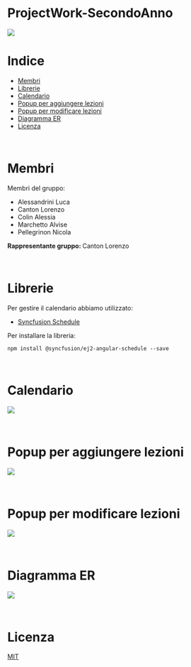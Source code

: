 # ProjectWork-SecondoAnno

![](https://github.com/alesluca00/PW2021/tree/main/img/logo_small.png)

# Indice

- [Membri](#membri)
- [Librerie](#librerie)
- [Calendario](#calendario)
- [Popup per aggiungere lezioni](#popup-per-aggiungere-lezioni)
- [Popup per modificare lezioni](#popup-per-modificare-lezioni)
- [Diagramma ER](#diagramma-er)
- [Licenza](#licenza)

</br>

# Membri

Membri del gruppo:

- Alessandrini Luca
- Canton Lorenzo
- Colin Alessia
- Marchetto Alvise
- Pellegrinon Nicola

<p>
    <b> Rappresentante gruppo: </b>
    Canton Lorenzo
</p>

</br>

# Librerie

Per gestire il calendario abbiamo utilizzato:

- [Syncfusion Schedule](https://ej2.syncfusion.com/angular/documentation/schedule/getting-started/#adding-syncfusion-schedule-package)

Per installare la libreria:

```code
npm install @syncfusion/ej2-angular-schedule --save
```
  
</br>

# Calendario

![](https://github.com/alesluca00/PW2021/tree/main/img/calendar.png)

</br>

# Popup per aggiungere lezioni

![](https://github.com/alesluca00/PW2021/tree/main/img/add_lesson.png)

</br>

# Popup per modificare lezioni

![](https://github.com/alesluca00/PW2021/tree/main/img/edit_lesson.png)

</br>

# Diagramma ER 

![](https://github.com/alesluca00/PW2021/tree/main/img/database_ER_diagram.png)

</br>

# Licenza

[MIT](https://choosealicense.com/licenses/mit/)
